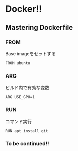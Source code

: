# Docker!!

## Mastering Dockerfile
### FROM
Base imageをセットする

`FROM ubuntu`
### ARG
ビルド内で有効な変数

`ARG USE_GPU=1`
### RUN
コマンド実行

`RUN apt install git`

### To be continued!!
